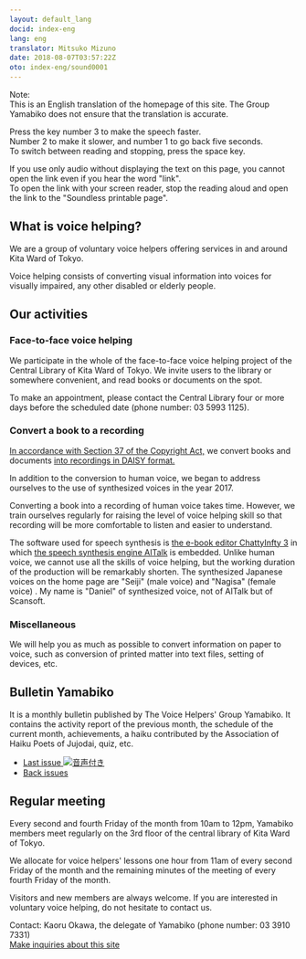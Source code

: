 ```yaml
---
layout: default_lang
docid: index-eng
lang: eng
translator: Mitsuko Mizuno
date: 2018-08-07T03:57:22Z
oto: index-eng/sound0001
---
```

   
<!--span data-dur="2.05" data-begin="0.000" id="mrii_0001">  </span>
<span data-dur="2.907" data-begin="2.050" id="xmri_0001">The Voice Helpers' Group Yamabiko</span>
<span data-dur="2.205" data-begin="4.957" id="xmri_0002">Duration of reading aloud:</span>
<span data-dur="3.015" data-begin="7.162" id="xmri_0003">around 5 minutes and a quarter.</span-->

<span data-dur="1.509" data-begin="10.177" id="xmri_0004">Note:</span>  
<span data-dur="4.196" data-begin="11.686" id="xmri_0005">This is an English translation of the homepage of this site.</span>
<span data-dur="5.134" data-begin="15.882" id="xmri_0006">The Group Yamabiko does not ensure that the translation is accurate.</span>

<span data-dur="4.618" data-begin="21.016" id="xmri_0007">Press the key number 3 to make the speech faster.</span>  
<span data-dur="6.444" data-begin="25.634" id="xmri_0008">Number 2 to make it slower, and number 1 to go back five seconds.</span>  
<span data-dur="4.523" data-begin="32.078" id="xmri_0009">To switch between reading and stopping, press the space key.</span>

<span data-dur="4.157" data-begin="36.601" id="xmri_000A">If you use only audio without displaying the text on this page,</span>
<span data-dur="4.605" data-begin="40.758" id="xmri_000B">you cannot open the link even if you hear the word "link".</span>  
<span data-dur="2.657" data-begin="45.363" id="xmri_000C">To open the link with your screen reader,</span>
<span data-dur="2.019" data-begin="48.020" id="xmri_000D">stop the reading aloud</span>
<span data-dur="4.107" data-begin="50.039" id="xmri_000E">and open the link to the "Soundless printable page".</span>

<!--span data-dur="1.842" data-begin="54.146" id="xmri_000F">End of note.</span-->

## <span data-dur="3.136" data-begin="58.038" id="xmri_0011">What is voice helping?</span>

<span data-dur="2.846" data-begin="61.174" id="xmri_0013">We are a group of voluntary voice helpers</span>
<span data-dur="4.712" data-begin="64.020" id="xmri_0014">offering services in and around Kita Ward of Tokyo.</span>

<span data-dur="4.396" data-begin="68.732" id="xmri_0015">Voice helping consists of converting visual information into voices</span>
<span data-dur="3.234" data-begin="73.128" id="xmri_0016">for visually impaired, any other disabled</span>
<span data-dur="4.209" data-begin="76.362" id="xmri_0017">or elderly people.</span>

## <span data-dur="3.111" data-begin="80.571" id="xmri_0019">Our activities</span>

### <span data-dur="3.59" data-begin="83.682" id="xmri_001B">Face-to-face voice helping</span>

<span data-dur="7.299" data-begin="87.272" id="xmri_001D">We participate in the whole of the face-to-face voice helping project of the Central Library of Kita Ward of Tokyo.</span>
<span data-dur="6.981" data-begin="94.571" id="xmri_001E">We invite users to the library or somewhere convenient, and read books or documents on the spot.</span>

<span data-dur="6.672" data-begin="101.552" id="xmri_001F">To make an appointment, please contact the Central Library four or more days before the scheduled date</span>
<span data-dur="1.468" data-begin="108.224" id="xmri_0020">(phone number:</span>
<span data-dur="7.399" data-begin="109.692" id="xmri_0021">03 5993 1125).</span>

### <span data-dur="3.569" data-begin="117.091" id="xmri_0023">Convert a book to a recording</span>

<span data-dur="3.92" data-begin="120.660" id="xmri_0025"><a href="https://elaws.e-gov.go.jp/search/elawsSearch/elaws_search/lsg0500/detail?lawId=345AC0000000048&openerCode=1" data-dur="1.771" data-begin="124.580" id="xmri_0026">In accordance with Section 37 of the Copyright Act,</a></span>
<span data-dur="2.416" data-begin="126.351" id="xmri_0028">we convert books and documents</span>
<span data-dur="2.606" data-begin="128.767" id="xmri_0029"><a href="http://www.dinf.ne.jp/doc/daisy/" data-dur="3.02" data-begin="131.373" id="xmri_002A">into recordings in DAISY format.</a></span>

<span data-dur="10.795" data-begin="134.393" id="xmri_002C">In addition to the conversion to human voice, we began to address ourselves to the use of synthesized voices in the year 2017.</span>

<span data-dur="4.285" data-begin="145.188" id="xmri_002E">Converting a book into a recording of human voice takes time.</span>
<span data-dur="5.351" data-begin="149.473" id="xmri_002F">However, we train ourselves regularly for raising the level of voice helping skill</span>
<span data-dur="7.562" data-begin="154.824" id="xmri_0030">so that recording will be more comfortable to listen and easier to understand.</span>

<span data-dur="5.762" data-begin="162.386" id="xmri_0032">The software used for speech synthesis is <a href="http://www.sciaccess.net/jp/ChattyInfty/" data-dur="2.171" data-begin="168.148" id="xmri_0033">the e-book editor ChattyInfty 3</a></span>
<span data-dur="3.63" data-begin="170.319" id="xmri_0035">in which <a href="https://www.ai-j.jp/about/" data-dur="2.17" data-begin="173.949" id="xmri_0036">the speech synthesis engine AITalk</a></span>
<span data-dur="1.89" data-begin="176.119" id="xmri_0038">is embedded.</span>
<span data-dur="4.308" data-begin="178.009" id="xmri_0039">Unlike human voice, we cannot use all the skills of voice helping,</span>
<span data-dur="5.969" data-begin="182.317" id="xmri_003A">but the working duration of the production will be remarkably shorten.</span>
<span data-dur="3.739" data-begin="188.286" id="xmri_003C">The synthesized Japanese voices on the home page are</span>
<span data-dur="1.091" data-begin="192.025" id="xmri_003D">"Seiji" (male voice) </span>
<span data-dur="0.86" data-begin="193.116" id="xmri_003E">and</span>
<span data-dur="1.039" data-begin="193.976" id="xmri_003F">"Nagisa" (female voice)</span>
<span data-dur="0.5" data-begin="195.015" id="xmri_0040">.</span>
<span data-dur="8.179" data-begin="195.515" id="xmri_0041">My name is "Daniel" of synthesized voice, not of AITalk but of Scansoft.</span>

### <span data-dur="2.869" data-begin="203.694" id="xmri_0043">Miscellaneous</span>

<span data-dur="5.445" data-begin="206.563" id="xmri_0045">We will help you as much as possible to convert information on paper to voice,</span>
<span data-dur="8.463" data-begin="212.008" id="xmri_0046">such as conversion of printed matter into text files, setting of devices, etc.</span>

## <span data-dur="3.162" data-begin="220.471" id="xmri_0048">Bulletin Yamabiko</span>

<span data-dur="4.485" data-begin="223.633" id="xmri_004A">It is a monthly bulletin published by The Voice Helpers' Group Yamabiko.</span>
<span data-dur="4.102" data-begin="228.118" id="xmri_004B">It contains the activity report of the previous month,</span>
<span data-dur="2.255" data-begin="232.220" id="xmri_004C">the schedule of the current month,</span>
<span data-dur="1.516" data-begin="234.475" id="xmri_004D">achievements,</span>
<span data-dur="4.741" data-begin="235.991" id="xmri_004E">a haiku contributed by the Association of Haiku Poets of Jujodai,</span>
<span data-dur="2.441" data-begin="240.732" id="xmri_004F">quiz, etc.</span>

- <span data-dur="1.544" data-begin="243.173" id="xmri_0050"><a href="tusin202112.html" data-dur="2.671" data-begin="244.717" id="xmri_0051">Last issue <img src="media/Speaker_Icon_gray.png" srcset="media/Speaker_Icon_gray.svg" alt="音声付き" class="gyo" /></a></span>
- <span data-dur="1.487" data-begin="247.388" id="xmri_0053"><a href="bn.html" data-dur="3.02" data-begin="248.875" id="xmri_0054">Back issues</a></span>

## <span data-dur="2.908" data-begin="251.895" id="xmri_0056">Regular meeting</span>

<span data-dur="5.236" data-begin="254.803" id="xmri_0058">Every second and fourth Friday of the month from 10am to 12pm,</span>
<span data-dur="6.637" data-begin="260.039" id="xmri_0059">Yamabiko members meet regularly on the 3rd floor of the central library of Kita Ward of Tokyo.</span>

<span data-dur="2.826" data-begin="266.676" id="xmri_005A">We allocate for voice helpers' lessons</span>
<span data-dur="3.828" data-begin="269.502" id="xmri_005B">one hour from 11am of every second Friday of the month</span>
<span data-dur="4.693" data-begin="273.330" id="xmri_005C">and the remaining minutes of the meeting of every fourth Friday of the month.</span>

<span data-dur="2.921" data-begin="278.023" id="xmri_005D">Visitors and new members are always welcome.</span>
<span data-dur="5.969" data-begin="280.944" id="xmri_005E">If you are interested in voluntary voice helping, do not hesitate to contact us.</span>

<span data-dur="1.345" data-begin="286.913" id="xmri_005F">Contact:</span>
<span data-dur="3.513" data-begin="288.258" id="xmri_0060">Kaoru Okawa, the delegate of Yamabiko</span>
<span data-dur="1.469" data-begin="291.771" id="xmri_0061">(phone number:</span>
<span data-dur="6.828" data-begin="293.240" id="xmri_0062">03 3910 7331)</span>  
<span data-dur="2.427" data-begin="300.068" id="xmri_0064"><a href="mailto:ymbk2016ml@gmail.com?Subject=Inquiries about the website of Yamabiko" data-dur="3.02" data-begin="302.495" id="xmri_0065">Make inquiries about this site</a></span>

<!--span data-dur="2.316" data-begin="305.515" id="xmri_0067">End of reading aloud.</span>
<span data-dur="1.15" data-begin="307.831" id="xmri_0068"> </span-->

